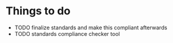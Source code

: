 # Things to do

- TODO finalize standards and make this compliant afterwards
- TODO standards compliance checker tool